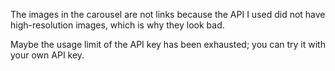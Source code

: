 The images in the carousel are not links because the API I used did not have high-resolution images, which is why they look bad.

Maybe the usage limit of the API key has been exhausted; you can try it with your own API key.
